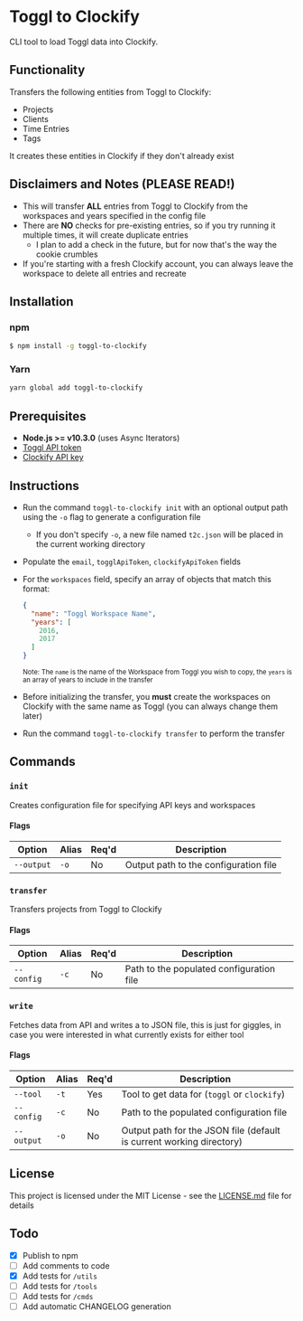 # Toggl to Clockify

CLI tool to load Toggl data into Clockify.

## Functionality
Transfers the following entities from Toggl to Clockify:
- Projects
- Clients
- Time Entries
- Tags

It creates these entities in Clockify if they don't already exist

## Disclaimers and Notes (PLEASE READ!)
- This will transfer **ALL** entries from Toggl to Clockify from the workspaces and years specified in the config file
- There are **NO** checks for pre-existing entries, so if you try running it multiple times, it will create duplicate entries
  - I plan to add a check in the future, but for now that's the way the cookie crumbles
- If you're starting with a fresh Clockify account, you can always leave the workspace to delete all entries and recreate

## Installation
### npm
```bash
$ npm install -g toggl-to-clockify
```

### Yarn
```bash
yarn global add toggl-to-clockify
```

## Prerequisites
- **Node.js >= v10.3.0** (uses Async Iterators)
- [Toggl API token](https://github.com/toggl/toggl_api_docs#api-token)
- [Clockify API key](https://clockify.github.io/clockify_api_docs/#authentication)

## Instructions
- Run the command `toggl-to-clockify init` with an optional output path using the `-o` flag to generate a configuration file
  - If you don't specify `-o`, a new file named `t2c.json` will be placed in the current working directory
- Populate the `email`, `togglApiToken`, `clockifyApiToken` fields
- For the `workspaces` field, specify an array of objects that match this format:
  ```json
  {
    "name": "Toggl Workspace Name",
    "years": [
      2016,
      2017
    ]
  }
  ```
  <sub>Note: The `name` is the name of the Workspace from Toggl you wish to copy, the `years` is an array of years to include in the transfer</sub>

- Before initializing the transfer, you **must** create the workspaces on Clockify with the same name as Toggl (you can always change them later)
- Run the command `toggl-to-clockify transfer` to perform the transfer

## Commands

### `init`
Creates configuration file for specifying API keys and workspaces

#### Flags
| Option     | Alias | Req'd | Description                           |
|------------|-------|-------|---------------------------------------|
| `--output` | `-o`  | No    | Output path to the configuration file |

### `transfer`
Transfers projects from Toggl to Clockify

#### Flags
| Option     | Alias  | Req'd | Description                              |
|------------|--------|-------|------------------------------------------|
| `--config` | `-c`   | No    | Path to the populated configuration file |

### `write`
Fetches data from API and writes a to JSON file, this is just for giggles, in case you were interested in what currently exists for either tool

#### Flags
| Option     | Alias  | Req'd | Description                                                          |
|------------|--------|-------|----------------------------------------------------------------------|
| `--tool`   | `-t`   | Yes   | Tool to get data for (`toggl` or `clockify`)                         |
| `--config` | `-c`   | No    | Path to the populated configuration file                             |
| `--output` | `-o`   | No    | Output path for the JSON file (default is current working directory) |

## License

This project is licensed under the MIT License - see the [LICENSE.md](LICENSE.md) file for details

## Todo
- [X] Publish to npm
- [ ] Add comments to code
- [X] Add tests for `/utils`
- [ ] Add tests for `/tools`
- [ ] Add tests for `/cmds`
- [ ] Add automatic CHANGELOG generation
